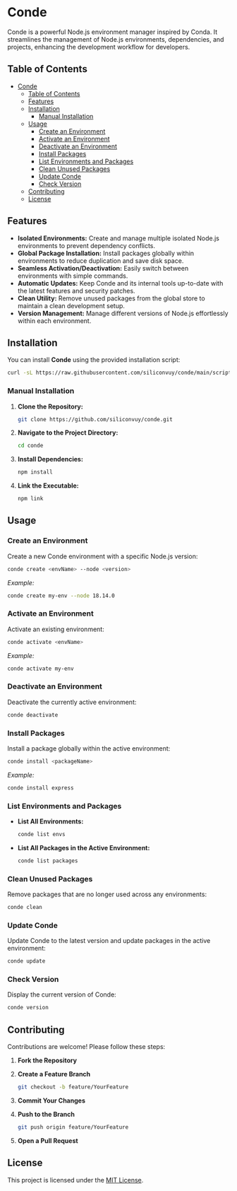 # Conde

Conde is a powerful Node.js environment manager inspired by Conda. It streamlines the management of Node.js environments, dependencies, and projects, enhancing the development workflow for developers.

## Table of Contents

- [Conde](#conde)
  - [Table of Contents](#table-of-contents)
  - [Features](#features)
  - [Installation](#installation)
    - [Manual Installation](#manual-installation)
  - [Usage](#usage)
    - [Create an Environment](#create-an-environment)
    - [Activate an Environment](#activate-an-environment)
    - [Deactivate an Environment](#deactivate-an-environment)
    - [Install Packages](#install-packages)
    - [List Environments and Packages](#list-environments-and-packages)
    - [Clean Unused Packages](#clean-unused-packages)
    - [Update Conde](#update-conde)
    - [Check Version](#check-version)
  - [Contributing](#contributing)
  - [License](#license)

## Features

- **Isolated Environments:** Create and manage multiple isolated Node.js environments to prevent dependency conflicts.
- **Global Package Installation:** Install packages globally within environments to reduce duplication and save disk space.
- **Seamless Activation/Deactivation:** Easily switch between environments with simple commands.
- **Automatic Updates:** Keep Conde and its internal tools up-to-date with the latest features and security patches.
- **Clean Utility:** Remove unused packages from the global store to maintain a clean development setup.
- **Version Management:** Manage different versions of Node.js effortlessly within each environment.

## Installation

You can install **Conde** using the provided installation script:

```bash
curl -sL https://raw.githubusercontent.com/siliconvuy/conde/main/scripts/install.sh | bash
```

### Manual Installation

1. **Clone the Repository:**

   ```bash
   git clone https://github.com/siliconvuy/conde.git
   ```

2. **Navigate to the Project Directory:**

   ```bash
   cd conde
   ```

3. **Install Dependencies:**

   ```bash
   npm install
   ```

4. **Link the Executable:**

   ```bash
   npm link
   ```

## Usage

### Create an Environment

Create a new Conde environment with a specific Node.js version:

```bash
conde create <envName> --node <version>
```

*Example:*

```bash
conde create my-env --node 18.14.0
```

### Activate an Environment

Activate an existing environment:

```bash
conde activate <envName>
```

*Example:*

```bash
conde activate my-env
```

### Deactivate an Environment

Deactivate the currently active environment:

```bash
conde deactivate
```

### Install Packages

Install a package globally within the active environment:

```bash
conde install <packageName>
```

*Example:*

```bash
conde install express
```

### List Environments and Packages

- **List All Environments:**

  ```bash
  conde list envs
  ```

- **List All Packages in the Active Environment:**

  ```bash
  conde list packages
  ```

### Clean Unused Packages

Remove packages that are no longer used across any environments:

```bash
conde clean
```

### Update Conde

Update Conde to the latest version and update packages in the active environment:

```bash
conde update
```

### Check Version

Display the current version of Conde:

```bash
conde version
```

## Contributing

Contributions are welcome! Please follow these steps:

1. **Fork the Repository**
2. **Create a Feature Branch**

   ```bash
   git checkout -b feature/YourFeature
   ```

3. **Commit Your Changes**
4. **Push to the Branch**

   ```bash
   git push origin feature/YourFeature
   ```

5. **Open a Pull Request**

## License

This project is licensed under the [MIT License](LICENSE).
